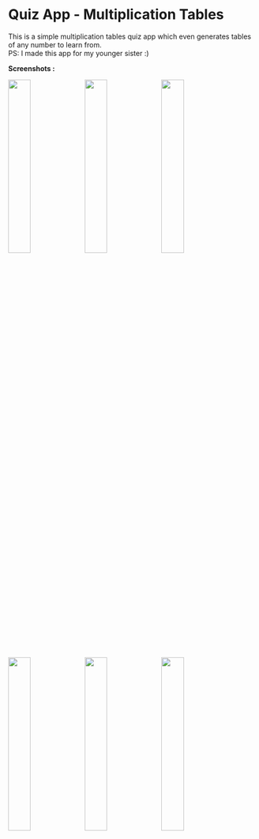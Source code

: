 # Quiz App - Multiplication Tables

This is a simple multiplication tables quiz app which even generates tables of any number to learn from.<br>
PS: I made this app for my younger sister :)

**Screenshots :**




<img src = "https://user-images.githubusercontent.com/55442850/136697498-643a37f3-def1-467a-8789-b6b75abc8f06.jpeg" height=30% width=30%>
<img src = "https://user-images.githubusercontent.com/55442850/136697500-c9d6feb1-ed1b-4e9d-addd-aa5fa2d1e6d5.jpeg" height=30% width=30%>
<img src = "https://user-images.githubusercontent.com/55442850/136697501-4c7ab870-d75b-4883-a705-1179792e0d70.jpeg" height=30% width=30%>
<img src = "https://user-images.githubusercontent.com/55442850/136697503-91f0bfb5-5d5f-43f9-9b1c-533e470e3eab.jpeg" height=30% width=30%>
<img src = "https://user-images.githubusercontent.com/55442850/136697504-516b0ccf-9a93-4ece-a75e-f11137b67b9b.jpeg" height=30% width=30%>
<img src = "https://user-images.githubusercontent.com/55442850/136697505-0cdf8341-eee4-456e-8330-c5c441148465.jpeg" height=30% width=30%>

<!-- ![WhatsApp Image 2021-10-10 at 6 46 49 PM (2)](https://user-images.githubusercontent.com/55442850/136697498-643a37f3-def1-467a-8789-b6b75abc8f06.jpeg){:height="50%" width="50%"}
![WhatsApp Image 2021-10-10 at 6 46 49 PM (3)](https://user-images.githubusercontent.com/55442850/136697500-c9d6feb1-ed1b-4e9d-addd-aa5fa2d1e6d5.jpeg)
![WhatsApp Image 2021-10-10 at 6 46 49 PM (4)](https://user-images.githubusercontent.com/55442850/136697501-4c7ab870-d75b-4883-a705-1179792e0d70.jpeg)
![WhatsApp Image 2021-10-10 at 6 46 50 PM](https://user-images.githubusercontent.com/55442850/136697503-91f0bfb5-5d5f-43f9-9b1c-533e470e3eab.jpeg)
![WhatsApp Image 2021-10-10 at 6 46 49 PM](https://user-images.githubusercontent.com/55442850/136697504-516b0ccf-9a93-4ece-a75e-f11137b67b9b.jpeg)
![WhatsApp Image 2021-10-10 at 6 46 49 PM (1)](https://user-images.githubusercontent.com/55442850/136697505-0cdf8341-eee4-456e-8330-c5c441148465.jpeg)
 -->
